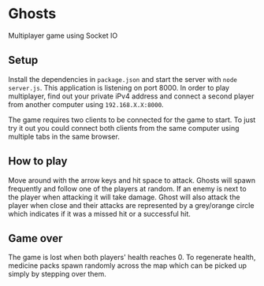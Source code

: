 # Ghosts
 Multiplayer game using Socket IO

## Setup
Install the dependencies in `package.json` and start the server with `node server.js`. This application is listening on port 8000. In order to play multiplayer, find out your private iPv4 address and connect a second player from another computer using `192.168.X.X:8000`.

The game requires two clients to be connected for the game to start. To just try it out you could connect both clients from the same computer using multiple tabs in the same browser.

## How to play
Move around with the arrow keys and hit space to attack. Ghosts will spawn frequently and follow one of the players at random. If an enemy is next to the player when attacking it will take damage. Ghost will also attack the player when close and their attacks are represented by a grey/orange circle which indicates if it was a missed hit or a successful hit.

## Game over
The game is lost when both players' health reaches 0. To regenerate health, medicine packs spawn randomly across the map which can be picked up simply by stepping over them.